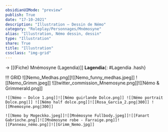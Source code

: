 ```yaml
---
obsidianUIMode: "preview"
publish: True
date: "17-10-2021"
description: "Illustration — Dessin de Némo"
category: "Roleplay/Personnages/Mnémosyne"
alias: "Illustration, Némo dessin, dessin"
type: "Illustration"
share: True
title: "Illustration"
cssclass: "img-grid"
---
```

→ [[(Fiche) Mnémosyne (Lagendia)]]
**Lagendia**{: #Lagendia .hash}  
 
!!! GRID
	![[Nemo_Medhas.png]]![[Nemo_funny_medhas.jpeg]] ![[Nemo_Grimm.jpeg]] ![[twitter_commission_Mnemosyne.png]]![[Némo & Grimmerald.png]]
	 
	![[Némo — Dolce 1.png]]![[Némo guirlande Dolce.png]] ![[Némo portrait Dolce.png|]] ![[Némo half dolce.png]]![[Rosa_Garcia_2.png|300]] ![[Mnemosyne.png|300]]
	
	![[Nemo by Mogeckko.jpeg]]![[Mnémosyne Fullbody.jpeg]]![[Fanart Gabrioche.png]]![[Mnémosyne robe - Farraige.png]]![[Panneau_némo.png]]![[Grimm_Nemo.jpg]]
